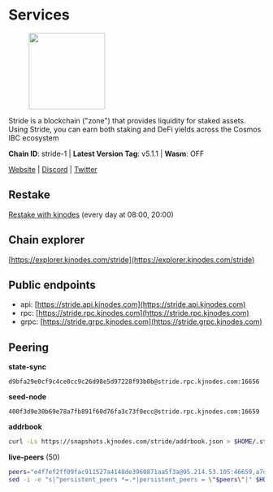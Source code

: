 # Services

<figure><img src="https://raw.githubusercontent.com/kj89/testnet_manuals/main/pingpub/logos/stride.png" width="150" alt=""><figcaption></figcaption></figure>

Stride is a blockchain ("zone") that provides liquidity for staked assets.  Using Stride, you can earn both staking and DeFi yields across the Cosmos IBC ecosystem

**Chain ID**: stride-1 | **Latest Version Tag**: v5.1.1 | **Wasm**: OFF

[Website](https://stride.zone) | [Discord](https://discord.gg/mzQZ8dAE7u) | [Twitter](https://twitter.com/stride_zone)

## Restake

[Restake with kjnodes](https://restake.app/stride/stridevaloper1j8gkhtllnp252l6g6zwzea30e7pvzqttr9768n) (every day at 08:00, 20:00)
## Chain explorer
[https://explorer.kjnodes.com/stride](https://explorer.kjnodes.com/stride)

## Public endpoints

* api: [https://stride.api.kjnodes.com](https://stride.api.kjnodes.com)
* rpc: [https://stride.rpc.kjnodes.com](https://stride.rpc.kjnodes.com)
* grpc: [https://stride.grpc.kjnodes.com](https://stride.grpc.kjnodes.com)

## Peering

**state-sync**

```text
d9bfa29e0cf9c4ce0cc9c26d98e5d97228f93b0b@stride.rpc.kjnodes.com:16656
```

**seed-node**

```text
400f3d9e30b69e78a7fb891f60d76fa3c73f0ecc@stride.rpc.kjnodes.com:16659
```

**addrbook**
```bash
curl -Ls https://snapshots.kjnodes.com/stride/addrbook.json > $HOME/.stride/config/addrbook.json
```

**live-peers** (50)
```bash
peers="e4f7ef2ff09fac911527a4148de3960871aa5f3a@95.214.53.105:46659,a7d96dc929824613315dcc1c90fee119f28cc51f@164.152.160.155:26656,1387946c04bceb472113f657f55f670f71709230@65.108.4.188:12256,d9bfa29e0cf9c4ce0cc9c26d98e5d97228f93b0b@65.109.88.38:16656,9ee75491e354965d8bfd8434aa093f8613bc1dce@65.108.238.103:12256,94de76929a6bb362eec66eca45481ea15f864bf7@104.197.4.37:26656,d77e7918b9f9e21ee60a8e03075ca3e5f7353912@162.55.4.253:26656,4e1c2471efb89239fb04a4b75f9f87177fd91d00@95.217.151.243:26656,a77173bc4f4171fec0ac56b37c18e0ba6e5f80a4@65.108.226.44:26446,df3f533e6b9776c11f08da804edcb810cbdd2080@65.108.234.23:12256,d8d360e7da7283bbf5e2ed9e532bbcc5ec9faf16@34.170.17.239:26656,018d66466cfd907d5cc166ba3d5df8958c96e80a@149.56.36.205:26656,04b797b5a56fb939a97a3c7d9c3230d09b85e8d7@93.189.30.118:26656,c124ce0b508e8b9ed1c5b6957f362225659b5343@169.155.168.102:26656,ea6a7b2f366bc343f0670f1673fd86001dd08eb0@65.108.122.246:26636,05eec003db41d7ff47a317ef59f83e31bdca23c3@78.107.234.44:26656,d056dcd5ac8dddb23e2962a5ade6ee51f9bfd785@162.19.89.8:10456,8a210f1bcfc9015a7bc18dcc5add29c0dce3f2dc@135.181.173.67:26656,b549e0f88cbebe6cfd3f772937a70640b950fd98@66.172.36.133:28656,2e31202bf143867621e526734b6d6a30e2873d45@65.108.136.206:26656,20f56a68a04eedc764b7e1b87b7032a50b9d4fe9@51.81.155.97:10456,d1008e1bfa6b0d1b317c69c08a80ced4a5b096bc@65.108.202.143:26656,157000d06040f2a7b981c6f062da0c9da0e6e6af@194.163.163.0:26656,f8e2f80a8c58e6f53cc4940f5f1eac55c9067480@35.247.153.164:26656,cc35475fe1f7c345af0ea8a692f3b4b41c8f12a2@116.202.36.240:10156,a757fc9ea95a7f643d392ec9fdaa31cbf06e76d9@195.3.221.21:12256,233e06cfa51d53e186afe032e848f5c9f5cd4a01@83.171.248.3:26656,c7a30393c5cab01f5b497c4c094424e4e6271bac@65.108.201.154:5010,a3f95b0b15c31a68a7535f6068c4e14b95e90dcf@65.109.92.240:21016,022fd83f945fe03f9155fced534c90b5ce8db979@65.109.23.238:36656,dfc62810eeaab86587b2975c79f3c12d4830652d@15.235.114.54:26656,a206a5ff59132c3f771735dec337432e6cfb2f7c@15.235.53.45:2062,d5035bd01baef508402b8649a33afc7b0fd190f1@141.95.72.74:24095,2f02a4012f90f5d1a9a85748dd9aa14155ed4a71@66.172.36.134:28656,8ad2b947c96a6cf95afc29a7ea13cda5827688d8@65.109.105.110:11656,15bc324fbf6ed5347d9a6450bb73f7251c3f2b95@167.235.107.42:27012,8fff37214fb0ef622f1c09dccb22d6321e004c3e@109.123.242.163:50056,c484f998e1a9e464a68af04d8d15d6fb0aeceb1e@65.21.129.95:26656,cfd27429d382ecf366ddad02c88f15a8753092c8@66.172.36.135:28656,1ec2a654e00e22279ee50f13f074f2bce7218681@15.235.114.194:10156,615ebc348998f7f050763dd0a9201e8f61e8fc07@35.210.78.199:26656,aa0d47509ecadb630189fe4ef071d438a6493e69@178.162.165.194:24095,dde569420829b5ec2a69bc0dd2fb1619e98cb19f@51.81.107.95:10456,5383a21cf2d5e513aea2c3e430133f31aa2e5d00@138.201.32.103:26656,a83cd29f4f9a4711346184966f9fb6c80bb658d2@65.108.103.184:21656,ec3ab92c9635230e6262fa7d9293452d8130fc12@46.4.112.18:10656,0dfe60f0c62711a5ab13387cf1cc87e78b272336@23.88.116.72:27005,82588f011491c6100d922d133f52fc23460b9231@135.181.67.235:26656,fb8505c994cb90927c766e3c3d2db38044a596bc@139.59.31.201:26656,e3eec2c5caa8723b9ee873a2c2fb3124bd083c1d@65.108.200.49:26996"
sed -i -e "s|^persistent_peers *=.*|persistent_peers = \"$peers\"|" $HOME/.stride/config/config.toml
```
